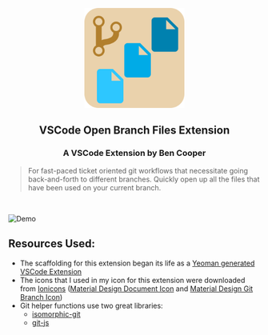<p align="center">
  <img width="200px" alt="Open Branch Files" src="https://raw.githubusercontent.com/BenjaminKCooper/Open-Branch-Files-VSCode/master/images/icon_large.png">
  <h2 align="center">VSCode Open Branch Files Extension</h2>
  <h3 align="center">A VSCode Extension by Ben Cooper</h3>
</p>

> For fast-paced ticket oriented git workflows that necessitate going back-and-forth to different branches.  Quickly open up all the files that have been used on your current branch.

</br>

![Demo](https://raw.githubusercontent.com/BenjaminKCooper/Open-Branch-Files-VSCode/master/images/demo.gif)


## Resources Used:
- The scaffolding for this extension began its life as a [Yeoman generated VSCode Extension](https://github.com/Microsoft/vscode-generator-code)
- The icons that I used in my icon for this extension were downloaded from [Ionicons](https://ionicons.com/) ([Material Design Document Icon](https://github.com/ionic-team/ionicons/blob/master/src/svg/md-document.svg) and [Material Design Git Branch Icon](https://github.com/ionic-team/ionicons/blob/master/src/svg/md-git-branch.svg))
- Git helper functions use two great libraries:
  - [isomorphic-git](https://github.com/isomorphic-git/isomorphic-git)
  - [git-js](https://github.com/steveukx/git-js)
